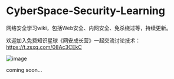# CyberSpace-Security-Learning
网络安全学习wiki，包括Web安全、内网安全、免杀绕过等，持续更新。

欢迎加入免费知识星球《网安成长营》一起交流讨论技术：https://t.zsxq.com/08Ac3CEkC

![image](https://user-images.githubusercontent.com/118149001/201599369-27d9e7b8-9f6d-4300-9028-87fb7759d434.png)



coming soon...
